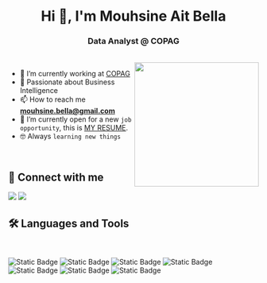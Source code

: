 <h1 align="center">Hi 👋, I'm Mouhsine Ait Bella</h1>
<h3 align="center">Data Analyst @ COPAG</h3>

<br>
<img align="right" src="https://user-images.githubusercontent.com/63050133/156676671-d5b2e362-97d4-4404-9447-dd71ddfea82f.gif" width = 250px/>

- 🔭 I’m currently working at [COPAG](https://www.linkedin.com/company/copag/)
- 🌱 Passionate about Business Intelligence
- 📫 How to reach me **mouhsine.bella@gmail.com**
- :thinking: I’m currently open for a new `job opportunity`,
   this is [MY RESUME]().
- :nerd_face: Always `learning new things`

<br>

## 📩 Connect with me
<p>
    <a href="mailto:mouhsine.bella@gmail.com" title="Gmail"><img src="https://img.shields.io/badge/gmail-%23F05033.svg?style=for-the-badge&logo=gmail&logoColor=white"/></a>  
    <a href="https://www.linkedin.com/in/aitbella-mouhsine/" title="LinkedIn"><img src="https://img.shields.io/badge/linkedin-%230077B5.svg?style=for-the-badge&logo=linkedin&logoColor=white"/></a>  
</p>

## 🛠 Languages and Tools
<br>

![Static Badge](https://img.shields.io/badge/PowerBI-1?style=for-the-badge&logo=powerbi&color=%23F0E68C)
![Static Badge](https://img.shields.io/badge/SSIS-1?style=for-the-badge&logo=microsoftsqlserver&color=%23708090)
![Static Badge](https://img.shields.io/badge/SSAS-1?style=for-the-badge&logo=microsoftsqlserver&color=%231E90FF)
![Static Badge](https://img.shields.io/badge/TABULAR-1?style=for-the-badge&logo=task&color=%2387CEEB)
![Static Badge](https://img.shields.io/badge/SQL%20SERVER-1?style=for-the-badge&logo=microsoftsqlserver&color=red)
![Static Badge](https://img.shields.io/badge/Python-1?style=for-the-badge&logo=python&color=%23eeeee4)
![Static Badge](https://img.shields.io/badge/Microsoft%20Fabric-1?style=for-the-badge&logo=Microsoft&color=%2376b5c5)

